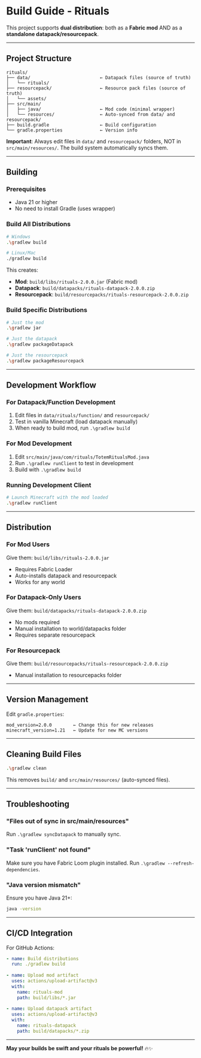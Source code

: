 # Build Guide - Rituals

This project supports **dual distribution**: both as a **Fabric mod** AND as a **standalone datapack/resourcepack**.

---

## Project Structure

```
rituals/
├── data/                          ← Datapack files (source of truth)
│   └── rituals/
├── resourcepack/                  ← Resource pack files (source of truth)
│   └── assets/
├── src/main/
│   ├── java/                      ← Mod code (minimal wrapper)
│   └── resources/                 ← Auto-synced from data/ and resourcepack/
├── build.gradle                   ← Build configuration
└── gradle.properties              ← Version info
```

**Important**: Always edit files in `data/` and `resourcepack/` folders, NOT in `src/main/resources/`. The build system automatically syncs them.

---

## Building

### Prerequisites

- Java 21 or higher
- No need to install Gradle (uses wrapper)

### Build All Distributions

```bash
# Windows
.\gradlew build

# Linux/Mac
./gradlew build
```

This creates:
- **Mod**: `build/libs/rituals-2.0.0.jar` (Fabric mod)
- **Datapack**: `build/datapacks/rituals-datapack-2.0.0.zip`
- **Resourcepack**: `build/resourcepacks/rituals-resourcepack-2.0.0.zip`

### Build Specific Distributions

```bash
# Just the mod
.\gradlew jar

# Just the datapack
.\gradlew packageDatapack

# Just the resourcepack
.\gradlew packageResourcepack
```

---

## Development Workflow

### For Datapack/Function Development

1. Edit files in `data/rituals/function/` and `resourcepack/`
2. Test in vanilla Minecraft (load datapack manually)
3. When ready to build mod, run `.\gradlew build`

### For Mod Development

1. Edit `src/main/java/com/rituals/TotemRitualsMod.java`
2. Run `.\gradlew runClient` to test in development
3. Build with `.\gradlew build`

### Running Development Client

```bash
# Launch Minecraft with the mod loaded
.\gradlew runClient
```

---

## Distribution

### For Mod Users
Give them: `build/libs/rituals-2.0.0.jar`
- Requires Fabric Loader
- Auto-installs datapack and resourcepack
- Works for any world

### For Datapack-Only Users
Give them: `build/datapacks/rituals-datapack-2.0.0.zip`
- No mods required
- Manual installation to world/datapacks folder
- Requires separate resourcepack

### For Resourcepack
Give them: `build/resourcepacks/rituals-resourcepack-2.0.0.zip`
- Manual installation to resourcepacks folder

---

## Version Management

Edit `gradle.properties`:
```properties
mod_version=2.0.0        ← Change this for new releases
minecraft_version=1.21   ← Update for new MC versions
```

---

## Cleaning Build Files

```bash
.\gradlew clean
```

This removes `build/` and `src/main/resources/` (auto-synced files).

---

## Troubleshooting

### "Files out of sync in src/main/resources"
Run `.\gradlew syncDatapack` to manually sync.

### "Task 'runClient' not found"
Make sure you have Fabric Loom plugin installed. Run `.\gradlew --refresh-dependencies`.

### "Java version mismatch"
Ensure you have Java 21+:
```bash
java -version
```

---

## CI/CD Integration

For GitHub Actions:

```yaml
- name: Build distributions
  run: ./gradlew build
  
- name: Upload mod artifact
  uses: actions/upload-artifact@v3
  with:
    name: rituals-mod
    path: build/libs/*.jar
    
- name: Upload datapack artifact
  uses: actions/upload-artifact@v3
  with:
    name: rituals-datapack
    path: build/datapacks/*.zip
```

---

**May your builds be swift and your rituals be powerful!** 🔥✨


